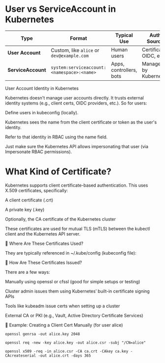 # User vs ServiceAccount in Kubernetes

| Type               | Format                                     | Typical Use             | Auth Source             |
| ------------------ | ------------------------------------------ | ----------------------- | ----------------------- |
| **User Account**   | Custom, like `alice` or `dev@example.com`  | Human users             | Certificate, OIDC, etc. |
| **ServiceAccount** | `system:serviceaccount:<namespace>:<name>` | Apps, controllers, bots | Managed by Kubernetes   |


User Account Identity in Kubernetes

Kubernetes doesn't manage user accounts directly. It trusts external identity systems (e.g., client certs, OIDC providers, etc.). So for users:

Define users in kubeconfig (locally).

Kubernetes sees the name from the client certificate or token as the user's identity.

Refer to that identity in RBAC using the name field.
    
Just make sure the Kubernetes API allows impersonating that user (via Impersonate RBAC permissions).

# What Kind of Certificate?

Kubernetes supports client certificate-based authentication. This uses X.509 certificates, specifically:

A client certificate (.crt)

A private key (.key)

Optionally, the CA certificate of the Kubernetes cluster

These certificates are used for mutual TLS (mTLS) between the kubectl client and the Kubernetes API server.

🧰 Where Are These Certificates Used?

They are typically referenced in ~/.kube/config (kubeconfig file):

🔧 How Are These Certificates Issued?

There are a few ways:

Manually using openssl or cfssl (good for simple setups or testing)

Cluster admin issues them using Kubernetes’ built-in certificate signing APIs

Tools like kubeadm issue certs when setting up a cluster

External CA or PKI (e.g., Vault, Active Directory Certificate Services)


📌 Example: Creating a Client Cert Manually (for user alice)

```openssl genrsa -out alice.key 2048```

```openssl req -new -key alice.key -out alice.csr -subj "/CN=alice"```

```openssl x509 -req -in alice.csr -CA ca.crt -CAkey ca.key -CAcreateserial -out alice.crt -days 365```


